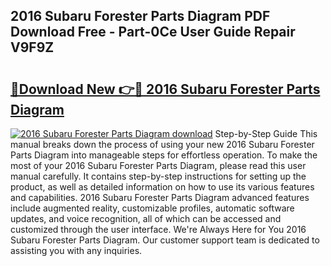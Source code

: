 ## 2016 Subaru Forester Parts Diagram PDF Download Free - Part-0Ce User Guide Repair V9F9Z

# <h2><a href="http://dfsti1e.blite.top/?on=2016+Subaru+Forester+Parts+Diagram">🔗Download New 👉🔴 2016 Subaru Forester Parts Diagram</a></h2>

[![2016 Subaru Forester Parts Diagram download](https://i.imgur.com/lujVjoI.png)](http://dfsti1e.blite.top/?on=2016+Subaru+Forester+Parts+Diagram)
Step-by-Step Guide This manual breaks down the process of using your new 2016 Subaru Forester Parts Diagram into manageable steps for effortless operation. To make the most of your 2016 Subaru Forester Parts Diagram, please read this user manual carefully. It contains step-by-step instructions for setting up the product, as well as detailed information on how to use its various features and capabilities. 2016 Subaru Forester Parts Diagram advanced features include augmented reality, customizable profiles, automatic software updates, and voice recognition, all of which can be accessed and customized through the user interface. We're Always Here for You 2016 Subaru Forester Parts Diagram. Our customer support team is dedicated to assisting you with any inquiries.
